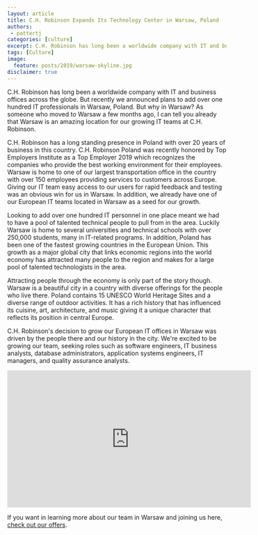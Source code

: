```yaml
---
layout: article
title: C.H. Robinson Expands Its Technology Center in Warsaw, Poland
authors:
 - pattertj
categories: [culture]
excerpt: C.H. Robinson has long been a worldwide company with IT and business offices across the globe. But recently we announced plans to add over one hundred IT professionals in Warsaw, Poland.
tags: [Culture]
image:
  feature: posts/2019/warsaw-skyline.jpg
disclaimer: true
---
```


C.H. Robinson has long been a worldwide company with IT and business offices across the globe. But recently we announced plans to add over one hundred IT professionals in Warsaw, Poland. But why in Warsaw? As someone who moved to Warsaw a few months ago, I can tell you already that Warsaw is an amazing location for our growing IT teams at C.H. Robinson.

C.H. Robinson has a long standing presence in Poland with over 20 years of business in this country. C.H. Robinson Poland was recently honored by Top Employers Institute as a Top Employer 2019 which recognizes the companies who provide the best working environment for their employees. Warsaw is home to one of our largest transportation office in the country with over 150 employees providing services to customers across Europe. Giving our IT team easy access to our users for rapid feedback and testing was an obvious win for us in Warsaw. In addition, we already have one of our European IT teams located in Warsaw as a seed for our growth. 

Looking to add over one hundred IT personnel in one place meant we had to have a pool of talented technical people to pull from in the area. Luckily Warsaw is home to several universities and technical schools with over 250,000 students, many in IT-related programs. In addition, Poland has been one of the fastest growing countries in the European Union. This growth as a major global city that links economic regions into the world economy has attracted many people to the region and makes for a large pool of talented technologists in the area.

Attracting people through the economy is only part of the story though. Warsaw is a beautiful city in a country with diverse offerings for the people who live there. Poland contains 15 UNESCO World Heritage Sites and a diverse range of outdoor activities. It has a rich history that has influenced its cuisine, art, architecture, and music giving it a unique character that reflects its position in central Europe.

C.H. Robinson's decision to grow our European IT offices in Warsaw was driven by the people there and our history in the city. We're excited to be growing our team, seeking roles such as software engineers, IT business analysts, database administrators, application systems engineers, IT managers, and quality assurance analysts.

<iframe width="560" height="315" src="https://www.youtube-nocookie.com/embed/7Ca1GAGAvPY" frameborder="0" allow="accelerometer; autoplay; encrypted-media; gyroscope; picture-in-picture" allowfullscreen></iframe>

If you want in learning more about our team in Warsaw and joining us here, [check out our offers](https://jobs.chrobinson.com/search-jobs/Warsaw%2C%20Mazovia/209/4/798544-858787-6695624-7531926-756135/52x22977/21x01178/5/2).
